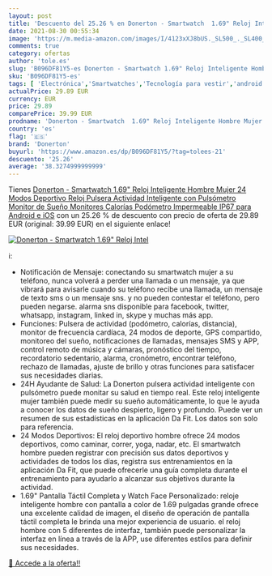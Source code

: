 ```yaml
---
layout: post
title: 'Descuento del 25.26 % en Donerton - Smartwatch  1.69" Reloj Intel'
date: 2021-08-30 00:55:34
image: 'https://m.media-amazon.com/images/I/4123xXJ8bUS._SL500_._SL400_.jpg'
comments: true
category: ofertas
author: 'tole.es'
slug: 'B096DF81Y5-es Donerton - Smartwatch 1.69" Reloj Inteligente Hombre Mujer...'
sku: 'B096DF81Y5-es'
tags: [ 'Electrónica','Smartwatches','Tecnología para vestir','android','donerton', ]
actualPrice: 29.89 EUR
currency: EUR
price: 29.89
comparePrice: 39.99 EUR
prodname: 'Donerton - Smartwatch  1.69" Reloj Inteligente Hombre Mujer 24 Modos Deportivo Reloj Pulsera Actividad Inteligente con Pulsómetro Monitor de Sueño Monitores Calorías Podómetro Impermeable IP67 para Android e iOS'
country: 'es'
flag: '🇪🇸'
brand: 'Donerton'
buyurl: 'https://www.amazon.es/dp/B096DF81Y5/?tag=tolees-21'
descuento: '25.26'
average: '38.3274999999999'
---
```


Tienes [Donerton - Smartwatch  1.69" Reloj Inteligente Hombre Mujer 24 Modos Deportivo Reloj Pulsera Actividad Inteligente con Pulsómetro Monitor de Sueño Monitores Calorías Podómetro Impermeable IP67 para Android e iOS](https://www.amazon.es/dp/B096DF81Y5/?tag=tolees-21) con un 25.26 % de descuento con precio de oferta de 29.89 EUR (original: 39.99 EUR) en el siguiente enlace!

[![Donerton - Smartwatch  1.69" Reloj Intel](https://m.media-amazon.com/images/I/4123xXJ8bUS._SL500_._SL400_.jpg)](https://www.amazon.es/dp/B096DF81Y5/?tag=tolees-21)

ℹ️:

- Notificación de Mensaje: conectando su smartwatch mujer a su teléfono, nunca volverá a perder una llamada o un mensaje, ya que vibrará para avisarle cuando su teléfono recibe una llamada, un mensaje de texto sms o un mensaje sns. y no pueden contestar el teléfono, pero pueden negarse. alarma sns disponible para facebook, twitter, whatsapp, instagram, linked in, skype y muchas más app.
- Funciones: Pulsera de actividad (podómetro, calorías, distancia), monitor de frecuencia cardíaca, 24 modos de deporte, GPS compartido, monitoreo del sueño, notificaciones de llamadas, mensajes SMS y APP, control remoto de música y cámaras, pronóstico del tiempo, recordatorio sedentario, alarma, cronómetro, encontrar teléfono, rechazo de llamadas, ajuste de brillo y otras funciones para satisfacer sus necesidades diarias.
- 24H Ayudante de Salud: La Donerton pulsera actividad inteligente con pulsómetro puede monitar su salud en tiempo real. Este reloj inteligente mujer también puede medir su sueño automáticamente, lo que le ayuda a conocer los datos de sueño despierto, ligero y profundo. Puede ver un resumen de sus estadísticas en la aplicación Da Fit. Los datos son solo para referencia.
- 24 Modos Deportivos: El reloj deportivo hombre ofrece 24 modos deportivos, como caminar, correr, yoga, nadar, etc. El smartwatch hombre pueden registrar con precisión sus datos deportivos y actividades de todos los días, registra sus entrenamientos en la aplicación Da Fit, que puede ofrecerle una guía completa durante el entrenamiento para ayudarlo a alcanzar sus objetivos durante la actividad.
- 1.69" Pantalla Táctil Completa y Watch Face Personalizado: reloje inteligente hombre con pantalla a color de 1.69 pulgadas grande ofrece una excelente calidad de imagen, el diseño de operación de pantalla táctil completa le brinda una mejor experiencia de usuario. el reloj hombre con 5 diferentes de interfaz, también puede personalizar la interfaz en línea a través de la APP, use diferentes estilos para definir sus necesidades.

[🛒 Accede a la oferta!!](https://www.amazon.es/dp/B096DF81Y5/?tag=tolees-21)
